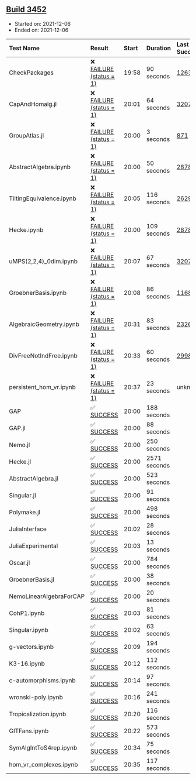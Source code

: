 ## [Build 3452](https://oscarci.mathematik.uni-kl.de/job/oscar-stable/3452/)

* Started on: 2021-12-06
* Ended on: 2021-12-06

| Test Name    | Result | Start | Duration | Last Success | First Failure |
|:-------------|:-------|:------|:---------|:-------------|:--------------|
| CheckPackages | ❌ [FAILURE (status = 1)](https://oscarci.mathematik.uni-kl.de/job/oscar-stable/3452/artifact/logs/build-3452/CheckPackages.log) | 19:58 | 90 seconds | [1263](https://oscarci.mathematik.uni-kl.de/job/oscar-stable/1263/) | [1264](https://oscarci.mathematik.uni-kl.de/job/oscar-stable/1264/) |
| CapAndHomalg.jl | ❌ [FAILURE (status = 1)](https://oscarci.mathematik.uni-kl.de/job/oscar-stable/3452/artifact/logs/build-3452/CapAndHomalg.jl.log) | 20:01 | 64 seconds | [3207](https://oscarci.mathematik.uni-kl.de/job/oscar-stable/3207/) | [3208](https://oscarci.mathematik.uni-kl.de/job/oscar-stable/3208/) |
| GroupAtlas.jl | ❌ [FAILURE (status = 1)](https://oscarci.mathematik.uni-kl.de/job/oscar-stable/3452/artifact/logs/build-3452/GroupAtlas.jl.log) | 20:00 | 3 seconds | [871](https://oscarci.mathematik.uni-kl.de/job/oscar-stable/871/) | [872](https://oscarci.mathematik.uni-kl.de/job/oscar-stable/872/) |
| AbstractAlgebra.ipynb | ❌ [FAILURE (status = 1)](https://oscarci.mathematik.uni-kl.de/job/oscar-stable/3452/artifact/logs/build-3452/AbstractAlgebra.ipynb.log) | 20:00 | 50 seconds | [2878](https://oscarci.mathematik.uni-kl.de/job/oscar-stable/2878/) | [2879](https://oscarci.mathematik.uni-kl.de/job/oscar-stable/2879/) |
| TiltingEquivalence.ipynb | ❌ [FAILURE (status = 1)](https://oscarci.mathematik.uni-kl.de/job/oscar-stable/3452/artifact/logs/build-3452/TiltingEquivalence.ipynb.log) | 20:05 | 116 seconds | [2629](https://oscarci.mathematik.uni-kl.de/job/oscar-stable/2629/) | [2630](https://oscarci.mathematik.uni-kl.de/job/oscar-stable/2630/) |
| Hecke.ipynb | ❌ [FAILURE (status = 1)](https://oscarci.mathematik.uni-kl.de/job/oscar-stable/3452/artifact/logs/build-3452/Hecke.ipynb.log) | 20:00 | 109 seconds | [2878](https://oscarci.mathematik.uni-kl.de/job/oscar-stable/2878/) | [2879](https://oscarci.mathematik.uni-kl.de/job/oscar-stable/2879/) |
| uMPS(2,2,4)_0dim.ipynb | ❌ [FAILURE (status = 1)](https://oscarci.mathematik.uni-kl.de/job/oscar-stable/3452/artifact/logs/build-3452/uMPS-2-2-4-_0dim.ipynb.log) | 20:07 | 67 seconds | [3207](https://oscarci.mathematik.uni-kl.de/job/oscar-stable/3207/) | [3208](https://oscarci.mathematik.uni-kl.de/job/oscar-stable/3208/) |
| GroebnerBasis.ipynb | ❌ [FAILURE (status = 1)](https://oscarci.mathematik.uni-kl.de/job/oscar-stable/3452/artifact/logs/build-3452/GroebnerBasis.ipynb.log) | 20:08 | 86 seconds | [1168](https://oscarci.mathematik.uni-kl.de/job/oscar-stable/1168/) | [1169](https://oscarci.mathematik.uni-kl.de/job/oscar-stable/1169/) |
| AlgebraicGeometry.ipynb | ❌ [FAILURE (status = 1)](https://oscarci.mathematik.uni-kl.de/job/oscar-stable/3452/artifact/logs/build-3452/AlgebraicGeometry.ipynb.log) | 20:31 | 83 seconds | [2326](https://oscarci.mathematik.uni-kl.de/job/oscar-stable/2326/) | [2327](https://oscarci.mathematik.uni-kl.de/job/oscar-stable/2327/) |
| DivFreeNotIndFree.ipynb | ❌ [FAILURE (status = 1)](https://oscarci.mathematik.uni-kl.de/job/oscar-stable/3452/artifact/logs/build-3452/DivFreeNotIndFree.ipynb.log) | 20:33 | 60 seconds | [2998](https://oscarci.mathematik.uni-kl.de/job/oscar-stable/2998/) | [2999](https://oscarci.mathematik.uni-kl.de/job/oscar-stable/2999/) |
| persistent_hom_vr.ipynb | ❌ [FAILURE (status = 1)](https://oscarci.mathematik.uni-kl.de/job/oscar-stable/3452/artifact/logs/build-3452/persistent_hom_vr.ipynb.log) | 20:37 | 23 seconds | unknown | unknown |
| GAP | ✅ [SUCCESS](https://oscarci.mathematik.uni-kl.de/job/oscar-stable/3452/artifact/logs/build-3452/GAP.log) | 20:00 | 188 seconds |  |  |
| GAP.jl | ✅ [SUCCESS](https://oscarci.mathematik.uni-kl.de/job/oscar-stable/3452/artifact/logs/build-3452/GAP.jl.log) | 20:00 | 88 seconds |  |  |
| Nemo.jl | ✅ [SUCCESS](https://oscarci.mathematik.uni-kl.de/job/oscar-stable/3452/artifact/logs/build-3452/Nemo.jl.log) | 20:00 | 250 seconds |  |  |
| Hecke.jl | ✅ [SUCCESS](https://oscarci.mathematik.uni-kl.de/job/oscar-stable/3452/artifact/logs/build-3452/Hecke.jl.log) | 20:00 | 2571 seconds |  |  |
| AbstractAlgebra.jl | ✅ [SUCCESS](https://oscarci.mathematik.uni-kl.de/job/oscar-stable/3452/artifact/logs/build-3452/AbstractAlgebra.jl.log) | 20:00 | 523 seconds |  |  |
| Singular.jl | ✅ [SUCCESS](https://oscarci.mathematik.uni-kl.de/job/oscar-stable/3452/artifact/logs/build-3452/Singular.jl.log) | 20:00 | 91 seconds |  |  |
| Polymake.jl | ✅ [SUCCESS](https://oscarci.mathematik.uni-kl.de/job/oscar-stable/3452/artifact/logs/build-3452/Polymake.jl.log) | 20:00 | 498 seconds |  |  |
| JuliaInterface | ✅ [SUCCESS](https://oscarci.mathematik.uni-kl.de/job/oscar-stable/3452/artifact/logs/build-3452/JuliaInterface.log) | 20:02 | 28 seconds |  |  |
| JuliaExperimental | ✅ [SUCCESS](https://oscarci.mathematik.uni-kl.de/job/oscar-stable/3452/artifact/logs/build-3452/JuliaExperimental.log) | 20:03 | 13 seconds |  |  |
| Oscar.jl | ✅ [SUCCESS](https://oscarci.mathematik.uni-kl.de/job/oscar-stable/3452/artifact/logs/build-3452/Oscar.jl.log) | 20:00 | 784 seconds |  |  |
| GroebnerBasis.jl | ✅ [SUCCESS](https://oscarci.mathematik.uni-kl.de/job/oscar-stable/3452/artifact/logs/build-3452/GroebnerBasis.jl.log) | 20:00 | 38 seconds |  |  |
| NemoLinearAlgebraForCAP | ✅ [SUCCESS](https://oscarci.mathematik.uni-kl.de/job/oscar-stable/3452/artifact/logs/build-3452/NemoLinearAlgebraForCAP.log) | 20:00 | 20 seconds |  |  |
| CohP1.ipynb | ✅ [SUCCESS](https://oscarci.mathematik.uni-kl.de/job/oscar-stable/3452/artifact/logs/build-3452/CohP1.ipynb.log) | 20:03 | 81 seconds |  |  |
| Singular.ipynb | ✅ [SUCCESS](https://oscarci.mathematik.uni-kl.de/job/oscar-stable/3452/artifact/logs/build-3452/Singular.ipynb.log) | 20:02 | 63 seconds |  |  |
| g-vectors.ipynb | ✅ [SUCCESS](https://oscarci.mathematik.uni-kl.de/job/oscar-stable/3452/artifact/logs/build-3452/g-vectors.ipynb.log) | 20:09 | 194 seconds |  |  |
| K3-16.ipynb | ✅ [SUCCESS](https://oscarci.mathematik.uni-kl.de/job/oscar-stable/3452/artifact/logs/build-3452/K3-16.ipynb.log) | 20:12 | 112 seconds |  |  |
| c-automorphisms.ipynb | ✅ [SUCCESS](https://oscarci.mathematik.uni-kl.de/job/oscar-stable/3452/artifact/logs/build-3452/c-automorphisms.ipynb.log) | 20:14 | 97 seconds |  |  |
| wronski-poly.ipynb | ✅ [SUCCESS](https://oscarci.mathematik.uni-kl.de/job/oscar-stable/3452/artifact/logs/build-3452/wronski-poly.ipynb.log) | 20:16 | 241 seconds |  |  |
| Tropicalization.ipynb | ✅ [SUCCESS](https://oscarci.mathematik.uni-kl.de/job/oscar-stable/3452/artifact/logs/build-3452/Tropicalization.ipynb.log) | 20:20 | 116 seconds |  |  |
| GITFans.ipynb | ✅ [SUCCESS](https://oscarci.mathematik.uni-kl.de/job/oscar-stable/3452/artifact/logs/build-3452/GITFans.ipynb.log) | 20:22 | 573 seconds |  |  |
| SymAlgIntToS4rep.ipynb | ✅ [SUCCESS](https://oscarci.mathematik.uni-kl.de/job/oscar-stable/3452/artifact/logs/build-3452/SymAlgIntToS4rep.ipynb.log) | 20:34 | 75 seconds |  |  |
| hom_vr_complexes.ipynb | ✅ [SUCCESS](https://oscarci.mathematik.uni-kl.de/job/oscar-stable/3452/artifact/logs/build-3452/hom_vr_complexes.ipynb.log) | 20:35 | 117 seconds |  |  |
